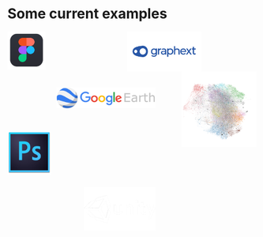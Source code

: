 # Some current examples

<div style="display: flex;">
	<div>
		<img src="assets/figma-logo.png" alt="" width=77 />
		<img src="assets/google-earth-logo.png" alt="" width=200 style="margin-top: 33px; margin-left: 99px;" />
		<img src="assets/photoshop.png" alt="" width=88 style="margin-top: 44px;" />
		<img src="assets/unity-logo.webp" alt="" width=144 style="margin-top: 22px; margin-left: 155px;" />
	</div>
	<div style="display: flex; justify-content: flex-start; align-items: flex-end; width: 66%; flex-direction: column;">
		<img src="assets/graphext-logo.png" alt="" width=155 style="margin-right: 111px;" />
		<img src="assets/graphext-img.png" alt="" width=333 />
	</div>
</div>